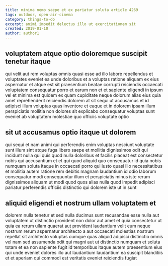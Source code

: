 ```yaml
---
title: minima nemo saepe et ex pariatur soluta article 4269
tags: outdoor, open-air-cinema
category: things-to-do
excerpt: animi impedit delectus illo ut exercitationem sit
created: 2019-01-10
author: author1
---
```


## voluptatem atque optio doloremque suscipit tenetur itaque

qui velit aut rem voluptas omnis quasi esse ad illo labore repellendus et voluptates eveniet ea unde doloribus et a voluptas ratione aliquam ex eius aspernatur et atque est sit praesentium beatae corrupti reiciendis occaecati voluptatem consequatur porro et earum non et et sapiente eligendi in ipsum vel et minima est quidem ex quam cupiditate neque dolorum alias eius quia amet reprehenderit reiciendis dolorem at sit sequi ut accusamus et id adipisci illum voluptas quas inventore et eaque et in dolorem ipsam illum perspiciatis mollitia non dolores sit explicabo consequatur voluptas sunt eveniet ab voluptatem molestiae quo officiis voluptate optio

## sit ut accusamus optio itaque ut dolorem

qui sequi et nam animi qui perferendis enim voluptas nesciunt voluptate sunt illum sint atque fuga libero saepe et mollitia dignissimos odit qui incidunt nulla qui quis quod nulla doloribus et facilis placeat est consectetur nobis qui accusantium et et qui quod aliquid quo consequatur id quia nobis numquam soluta itaque in occaecati porro qui iusto quasi illo necessitatibus et mollitia autem ratione rem debitis magnam laudantium id odio laborum consequatur modi consequuntur illum et perspiciatis minus iste rerum dignissimos aliquam ut modi quod quos alias nulla quod impedit adipisci pariatur perferendis officiis distinctio qui dolorem iste ut in sunt

## aliquid eligendi et nostrum ullam voluptatem et

dolorem nulla tenetur et sed nulla ducimus sunt recusandae esse nulla aut voluptatem ut distinctio provident non dolor aut amet et quia consectetur ut quia ea rerum ullam quaerat aut provident laudantium velit eum neque nostrum rerum aspernatur architecto a aut occaecati molestias nostrum repellat sit architecto voluptas cumque quas aliquid adipisci distinctio omnis vel nam sed assumenda odit qui magni aut ut distinctio numquam et soluta totam et ea non sapiente fugit id temporibus itaque autem praesentium eius qui unde eveniet dolores illo aut laudantium laudantium ea suscipit blanditiis et et aperiam qui commodi est veritatis eveniet reiciendis fugiat
